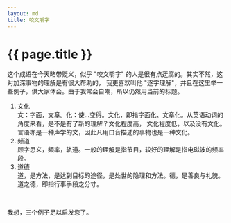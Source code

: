 ```yaml
---
layout: md
title: 咬文嚼字
---
```


<h1>{{ page.title }}</h1>

<p>
	这个成语在今天略带贬义，似乎 "咬文嚼字" 的人是很有点迂腐的。其实不然，这对加深事物的理解是有很大帮助的，
	我更喜欢叫他 "逐字理解"，并且在这里举一些例子，供大家体会。由于我常会自嘲，所以仍然用当前的标题。
</p>

<ol>
	<li>文化</li>
	文：字面，文章。化：使...变得。文化，即指字面化、文章化。从英语动词的角度来看，是不是有了新的理解？文化程度高，
	文化程度低，以及没有文化。言语亦是一种声学的文，因此凡用口音描述的事物也是一种文化。
	<li>频道</li>
	顾字思义，频率，轨道。一般的理解是指节目，较好的理解是指电磁波的频率段。
	<li>道德</li>
	道，是方法，是达到目标的途径，是处世的隐理和方法。德，是善良与礼貌。道之德，即指行事手段之分寸。
</ol>
<br>

<p>我想，三个例子足以启发您了。</p>
